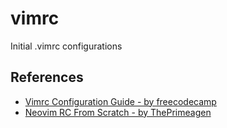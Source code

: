 # vimrc

Initial .vimrc configurations

## References

- [Vimrc Configuration Guide - by freecodecamp](https://www.freecodecamp.org/news/vimrc-configuration-guide-customize-your-vim-editor/)
- [Neovim RC From Scratch - by ThePrimeagen](https://www.youtube.com/watch?v=w7i4amO_zaE&t=1464s)
